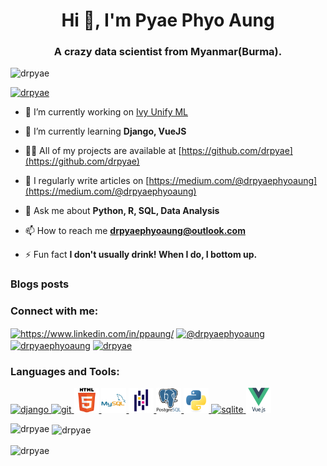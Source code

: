 <h1 align="center">Hi 👋, I'm Pyae Phyo Aung</h1>
<h3 align="center">A crazy data scientist from Myanmar(Burma).</h3>

<p align="left"> <img src="https://komarev.com/ghpvc/?username=drpyae&label=Profile%20views&color=0e75b6&style=flat" alt="drpyae" /> </p>

<p align="left"> <a href="https://github.com/ryo-ma/github-profile-trophy"><img src="https://github-profile-trophy.vercel.app/?username=drpyae" alt="drpyae" /></a> </p>

- 🔭 I’m currently working on [Ivy Unify ML](https://github.com/drpyae/ivy)

- 🌱 I’m currently learning **Django, VueJS**

- 👨‍💻 All of my projects are available at [https://github.com/drpyae](https://github.com/drpyae)

- 📝 I regularly write articles on [https://medium.com/@drpyaephyoaung](https://medium.com/@drpyaephyoaung)

- 💬 Ask me about **Python, R, SQL, Data Analysis**

- 📫 How to reach me **drpyaephyoaung@outlook.com**

- ⚡ Fun fact **I don't usually drink! When I do, I bottom up.**

### Blogs posts
<!-- BLOG-POST-LIST:START -->
<!-- BLOG-POST-LIST:END -->

<h3 align="left">Connect with me:</h3>
<p align="left">
<a href="https://linkedin.com/in/https://www.linkedin.com/in/ppaung/" target="blank"><img align="center" src="https://raw.githubusercontent.com/rahuldkjain/github-profile-readme-generator/master/src/images/icons/Social/linked-in-alt.svg" alt="https://www.linkedin.com/in/ppaung/" height="30" width="40" /></a>
<a href="https://medium.com/@drpyaephyoaung" target="blank"><img align="center" src="https://raw.githubusercontent.com/rahuldkjain/github-profile-readme-generator/master/src/images/icons/Social/medium.svg" alt="@drpyaephyoaung" height="30" width="40" /></a>
<a href="https://www.hackerrank.com/drpyaephyoaung" target="blank"><img align="center" src="https://raw.githubusercontent.com/rahuldkjain/github-profile-readme-generator/master/src/images/icons/Social/hackerrank.svg" alt="drpyaephyoaung" height="30" width="40" /></a>
<a href="https://www.leetcode.com/drpyae" target="blank"><img align="center" src="https://raw.githubusercontent.com/rahuldkjain/github-profile-readme-generator/master/src/images/icons/Social/leet-code.svg" alt="drpyae" height="30" width="40" /></a>
</p>

<h3 align="left">Languages and Tools:</h3>
<p align="left"> <a href="https://www.djangoproject.com/" target="_blank" rel="noreferrer"> <img src="https://cdn.worldvectorlogo.com/logos/django.svg" alt="django" width="40" height="40"/> </a> <a href="https://git-scm.com/" target="_blank" rel="noreferrer"> <img src="https://www.vectorlogo.zone/logos/git-scm/git-scm-icon.svg" alt="git" width="40" height="40"/> </a> <a href="https://www.w3.org/html/" target="_blank" rel="noreferrer"> <img src="https://raw.githubusercontent.com/devicons/devicon/master/icons/html5/html5-original-wordmark.svg" alt="html5" width="40" height="40"/> </a> <a href="https://www.mysql.com/" target="_blank" rel="noreferrer"> <img src="https://raw.githubusercontent.com/devicons/devicon/master/icons/mysql/mysql-original-wordmark.svg" alt="mysql" width="40" height="40"/> </a> <a href="https://pandas.pydata.org/" target="_blank" rel="noreferrer"> <img src="https://raw.githubusercontent.com/devicons/devicon/2ae2a900d2f041da66e950e4d48052658d850630/icons/pandas/pandas-original.svg" alt="pandas" width="40" height="40"/> </a> <a href="https://www.postgresql.org" target="_blank" rel="noreferrer"> <img src="https://raw.githubusercontent.com/devicons/devicon/master/icons/postgresql/postgresql-original-wordmark.svg" alt="postgresql" width="40" height="40"/> </a> <a href="https://www.python.org" target="_blank" rel="noreferrer"> <img src="https://raw.githubusercontent.com/devicons/devicon/master/icons/python/python-original.svg" alt="python" width="40" height="40"/> </a> <a href="https://www.sqlite.org/" target="_blank" rel="noreferrer"> <img src="https://www.vectorlogo.zone/logos/sqlite/sqlite-icon.svg" alt="sqlite" width="40" height="40"/> </a> <a href="https://vuejs.org/" target="_blank" rel="noreferrer"> <img src="https://raw.githubusercontent.com/devicons/devicon/master/icons/vuejs/vuejs-original-wordmark.svg" alt="vuejs" width="40" height="40"/> </a> </p>

<p><img align="left" src="https://github-readme-stats.vercel.app/api/top-langs?username=drpyae&show_icons=true&locale=en&layout=compact" alt="drpyae" /></p>

<p>&nbsp;<img align="center" src="https://github-readme-stats.vercel.app/api?username=drpyae&show_icons=true&locale=en" alt="drpyae" /></p>

<p><img align="center" src="https://github-readme-streak-stats.herokuapp.com/?user=drpyae&" alt="drpyae" /></p>
